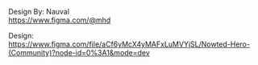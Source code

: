 Design By: Nauval
<br>
https://www.figma.com/@mhd

Design: 
<br>
https://www.figma.com/file/aCf6yMcX4yMAFxLuMVYjSL/Nowted-Hero-(Community)?node-id=0%3A1&mode=dev

